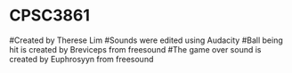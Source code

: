 # CPSC3861
#Created by Therese Lim
#Sounds were edited using Audacity
#Ball being hit is created by Breviceps from freesound
#The game over sound is created by Euphrosyyn from freesound
